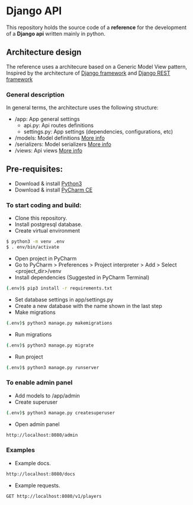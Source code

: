 # Django API

This repository holds the source code of a **reference** for the development of a **Django api** written mainly in python.

## Architecture design

The reference uses a architecure based on a Generic Model View pattern, Inspired by the architecture of [Django framework](https://www.djangoproject.com) and [Django REST framework](https://www.django-rest-framework.org)

### General description

In general terms, the architecture uses the following structure:

  - /app: App general settings
    - api.py: Api routes definitions
    - settings.py: App settings (dependencies, configurations, etc)
  - /models: Model definitions [More info](https://docs.djangoproject.com/en/2.1/topics/db/models/)
  - /serializers: Model serializers [More info](https://www.django-rest-framework.org/api-guide/serializers/)
  - /views: Api views [More info](https://www.django-rest-framework.org/api-guide/views/)

## Pre-requisites:

 * Download & install [Python3](https://www.python.org/downloads/)
 * Download & install [PyCharm CE](https://www.jetbrains.com/pycharm/download/)

### To start coding and build:

 * Clone this repository.
 * Install postgresql database.
 * Create virtual environment
  ```bash
 $ python3 -m venv .env
 $ . env/bin/activate
 ```
 * Open project in PyCharm
 * Go to PyCharm > Preferences > Project interpreter > Add > Select <project_dir>/venv
 * Install dependencies (Suggested in PyCharm Terminal)
 ```bash
(.env)$ pip3 install -r requirements.txt
 ```
 * Set database settings in app/settings.py
 * Create a new database with the name shown in the last step
 * Make migrations
 ```bash
(.env)$ python3 manage.py makemigrations
 ```
 * Run migrations
 ```bash
(.env)$ python3 manage.py migrate
 ```
 * Run project
```bash
(.env)$ python3 manage.py runserver
 ```

 ### To enable admin panel

 * Add models to /app/admin
 * Create superuser
 ```bash
(.env)$ python3 manage.py createsuperuser
 ```
 * Open admin panel 
 ```bash
 http://localhost:8080/admin
 ```

### Examples

 * Example docs.
 ```bash
 http://localhost:8080/docs
 ```
  * Example requests. 
 ```bash
 GET http://localhost:8080/v1/players
 ```

 
 